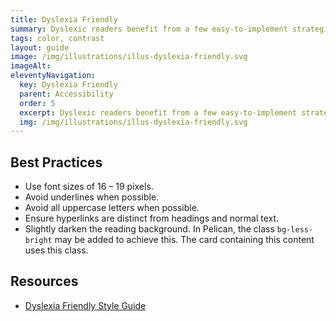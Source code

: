 ```yaml
---
title: Dyslexia Friendly
summary: Dyslexic readers benefit from a few easy-to-implement strategies.
tags: color, contrast
layout: guide
image: /img/illustrations/illus-dyslexia-friendly.svg
imageAlt:
eleventyNavigation:
  key: Dyslexia Friendly
  parent: Accessibility
  order: 5
  excerpt: Dyslexic readers benefit from a few easy-to-implement strategies.
  img: /img/illustrations/illus-dyslexia-friendly.svg
---
```


## Best Practices 

- Use font sizes of 16 – 19 pixels.
- Avoid underlines when possible.
- Avoid all uppercase letters when possible.
- Ensure hyperlinks are distinct from headings and normal text.
- Slightly darken the reading background. In Pelican, the class `bg-less-bright` may be added to achieve this. The card containing this content uses this class.

## Resources

- <a href="https://www.bdadyslexia.org.uk/advice/employers/creating-a-dyslexia-friendly-workplace/dyslexia-friendly-style-guide" target="_blank" class="text-decoration-none">Dyslexia Friendly Style Guide</a>
